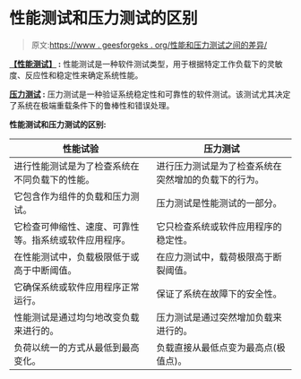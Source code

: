 # 性能测试和压力测试的区别

> 原文:[https://www . geesforgeks . org/性能和压力测试之间的差异/](https://www.geeksforgeeks.org/difference-between-performance-and-stress-testing/)

**[【性能测试】](https://www.geeksforgeeks.org/performance-testing-software-testing/) :**
性能测试是一种软件测试类型，用于根据特定工作负载下的灵敏度、反应性和稳定性来确定系统性能。

**[压力测试](https://www.geeksforgeeks.org/stress-testing-software-testing/) :**
压力测试是一种验证系统稳定性和可靠性的软件测试。该测试尤其决定了系统在极端重载条件下的鲁棒性和错误处理。

**性能测试和压力测试的区别:**

<center>

| 性能试验 | 压力测试 |
| --- | --- |
| 进行性能测试是为了检查系统在不同负载下的性能。 | 进行压力测试是为了检查系统在突然增加的负载下的行为。 |
| 它包含作为组件的负载和压力测试。 | 压力测试是性能测试的一部分。 |
| 它检查可伸缩性、速度、可靠性等。指系统或软件应用程序。 | 它只检查系统或软件应用程序的稳定性。 |
| 在性能测试中，负载极限低于或高于中断阈值。 | 在应力测试中，载荷极限高于断裂阈值。 |
| 它确保系统或软件应用程序正常运行。 | 保证了系统在故障下的安全性。 |
| 性能测试是通过均匀地改变负载来进行的。 | 压力测试是通过突然增加负载来进行的。 |
| 负荷以统一的方式从最低到最高变化。 | 负载直接从最低点变为最高点(极值点)。 |

</center>